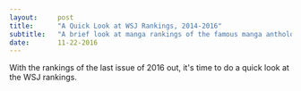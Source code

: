 ```yaml
---
layout:     post
title:      "A Quick Look at WSJ Rankings, 2014-2016"
subtitle:   "A brief look at manga rankings of the famous manga anthology."
date:       11-22-2016
---
```


With the rankings of the last issue of 2016 out, it's time to do a quick look at the WSJ rankings.
